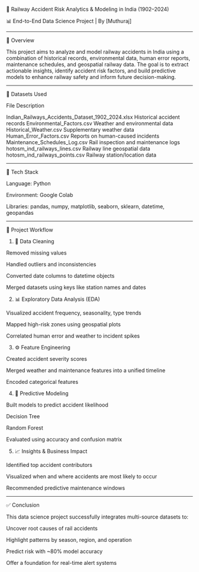 
🚆 Railway Accident Risk Analytics & Modeling in India (1902–2024)

📊 End-to-End Data Science Project | By [Muthuraj]


---

🧠 Overview

This project aims to analyze and model railway accidents in India using a combination of historical records, environmental data, human error reports, maintenance schedules, and geospatial railway data. The goal is to extract actionable insights, identify accident risk factors, and build predictive models to enhance railway safety and inform future decision-making.


---

📁 Datasets Used

File	Description

Indian_Railways_Accidents_Dataset_1902_2024.xlsx	Historical accident records
Environmental_Factors.csv	Weather and environmental data
Historical_Weather.csv	Supplementary weather data
Human_Error_Factors.csv	Reports on human-caused incidents
Maintenance_Schedules_Log.csv	Rail inspection and maintenance logs
hotosm_ind_railways_lines.csv	Railway line geospatial data
hotosm_ind_railways_points.csv	Railway station/location data



---

🔧 Tech Stack

Language: Python

Environment: Google Colab

Libraries: pandas, numpy, matplotlib, seaborn, sklearn, datetime, geopandas



---

📌 Project Workflow

1. 🧹 Data Cleaning

Removed missing values

Handled outliers and inconsistencies

Converted date columns to datetime objects

Merged datasets using keys like station names and dates


2. 📊 Exploratory Data Analysis (EDA)

Visualized accident frequency, seasonality, type trends

Mapped high-risk zones using geospatial plots

Correlated human error and weather to incident spikes


3. ⚙️ Feature Engineering

Created accident severity scores

Merged weather and maintenance features into a unified timeline

Encoded categorical features


4. 🤖 Predictive Modeling

Built models to predict accident likelihood

Decision Tree

Random Forest


Evaluated using accuracy and confusion matrix


5. 📈 Insights & Business Impact

Identified top accident contributors

Visualized when and where accidents are most likely to occur

Recommended predictive maintenance windows



---

✅ Conclusion

This data science project successfully integrates multi-source datasets to:

Uncover root causes of rail accidents

Highlight patterns by season, region, and operation

Predict risk with ~80% model accuracy

Offer a foundation for real-time alert systems